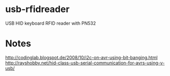 usb-rfidreader
===============

USB HID keyboard RFID reader with PN532



Notes
=====

http://codinglab.blogspot.de/2008/10/i2c-on-avr-using-bit-banging.html
http://rayshobby.net/hid-class-usb-serial-communication-for-avrs-using-v-usb/

